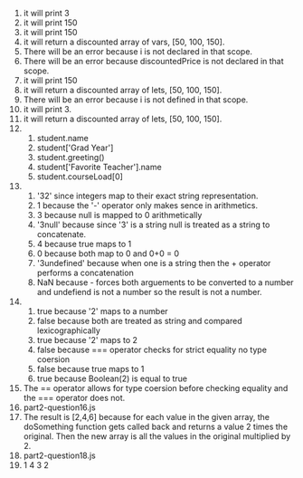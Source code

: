 1) it will print 3
2) it will print 150
3) it will print 150
4) it will return a discounted array of vars, [50, 100, 150].
5) There will be an error because i is not declared in that scope.
6) There will be an error because discountedPrice is not declared in that scope.
7) it will print 150
8) it will return a discounted array of lets, [50, 100, 150].
9) There will be an error because i is not defined in that scope.
10) it will print 3.
11) it will return a discounted array of lets, [50, 100, 150].
12) 
    1)  student.name
    2)  student['Grad Year']
    3)  student.greeting()
    4)  student['Favorite Teacher'].name
    5)  student.courseLoad[0]
13) 
    1)  '32' since integers map to their exact string representation.
    2)  1 because the '-' operator only makes sence in arithmetics.
    3)  3 because null is mapped to 0 arithmetically
    4)  '3null' because since '3' is a string null is treated as a string to concatenate.
    5)  4 because true maps to 1
    6)  0 because both map to 0 and 0+0 = 0
    7)  '3undefined' because when one is a string then the + operator performs a concatenation
    8)  NaN because - forces both arguements to be converted to a number and undefiend is not a number so the result is not a number.
14) 
    1)  true because '2' maps to a number
    2)  false because both are treated as string and compared lexicographically
    3)  true because '2' maps to 2
    4)  false because === operator checks for strict equality no type coersion
    5)  false because true maps to 1
    6)  true because Boolean(2) is equal to true
15) The == operator allows for type coersion before checking equality and the === operator does not.
16) part2-question16.js
17) The result is [2,4,6] because for each value in the given array, the doSomething function gets called back and returns a value 2 times the original. Then the new array is all the values in the original multiplied by 2.
18) part2-question18.js
19) 1
    4
    3
    2